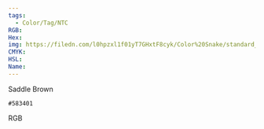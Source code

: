 ```yaml
---
tags:
  - Color/Tag/NTC
RGB:
Hex:
img: https://filedn.com/l0hpzxl1f01yT7GHxtF8cyk/Color%20Snake/standard_csv_to_svg//583401.svg
CMYK:
HSL:
Name:
---
```

Saddle Brown
```palette
#583401
```
RGB
